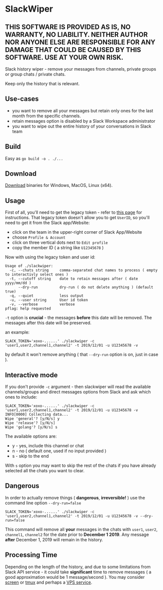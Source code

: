 # SlackWiper

## THIS SOFTWARE IS PROVIDED AS IS, NO WARRANTY, NO LIABILITY. NEITHER AUTHOR NOR ANYONE ELSE ARE RESPONSIBLE FOR ANY DAMAGE THAT COULD BE CAUSED BY THIS SOFTWARE. USE AT YOUR OWN RISK.

Slack history wiper - remove your messages from channels, private groups or group chats / private chats. 

Keep only the history that is relevant.

## Use-cases

- you want to remove all your messages but retain only ones for the last month from the specific channels.
- retain messages option is disabled by a Slack Workspace administrator
- you want to wipe out the entire history of your conversations in Slack team

## Build

Easy as `go build -o . ./...`

## Download

[Download](https://github.com/jdevelop/slackwiper/releases/tag/v1.0.0) binaries for Windows, MacOS, Linux (x64).

## Usage

First of all, you'll need to get the legacy token - refer to [this page](https://api.slack.com/custom-integrations/legacy-tokens) for instructions.
That legacy token doesn't allow you to get `UserID`, so you'll need to get it from the Slack app/Website: 
- click on the team in the upper-right corner of Slack App/Website
- choose `Profile & Account`
- click on three vertical dots next to `Edit profile`
- copy the member ID ( a string like `U12345678` )

Now with using the legacy token and user id:
```
Usage of ./slackwiper:
  -c, --chats string     comma-separated chat names to process ( empty to interactivly select ones )
  -t, --cutoff string    date to retain messages after ( date yyyy/mm/dd )
      --dry-run          dry-run ( do not delete anything ) (default true)
  -q, --quiet            less output
  -u, --user string      User id token
  -v, --verbose          verbose
pflag: help requested

```

`-t` option is **crucial** - the messages **before** this date will be removed. The messages after this date will be preserved.

an example:
```
SLACK_TOKEN='xoxo-......' ./slackwiper -c 'user1,user2,channel1,channel2' -t 2019/12/01 -u U12345678 -v
```
by default it won't remove anything ( that `--dry-run` option is on, just in case ).

## Interactive mode
If you don't provide `-c` argument - then slackwiper will read the available channels/groups and direct messages options from Slack and ask which ones to include:

```
SLACK_TOKEN='xoxo-......' ./slackwiper -c 'user1,user2,channel1,channel2' -t 2019/12/01 -u U12345678 -v
INFO[0000] Collecting data...
Wipe 'general'? [y/N/s] y
Wipe 'release'? [y/N/s]
Wipe 'golang'? [y/N/s] s
```

The available options are:
- y - yes, include this channel or chat
- n - no ( default one, used if no input provided )
- s - skip to the end

With `s` option you may want to skip the rest of the chats if you have already selected all the chats you want to clear.


## Dangerous
In order to actually remove things ( **dangerous**, **irreversible!** ) use the command line option `--dry-run=false`
```
SLACK_TOKEN='xoxo-......' ./slackwiper -c 'user1,user2,channel1,channel2' -t 2019/12/01 -u U12345678 -v --dry-run=false
```
This command will remove all **your** messages in the chats with `user1`, `user2`, `channel1`, `channel2` 
for the date prior to **December 1 2019**. Any message **after** December 1, 2019 will remain in the history.

## Processing Time
Depending on the length of the history, and due to some limitations from Slack API service - it could take **significant** time to remove messages ( a good approximation would be 1 message/second ). You may consider [screen](https://linuxize.com/post/how-to-use-linux-screen/) or [tmux](https://github.com/tmux/tmux/wiki) and perhaps a [VPS service](https://en.wikipedia.org/wiki/Virtual_private_server).
